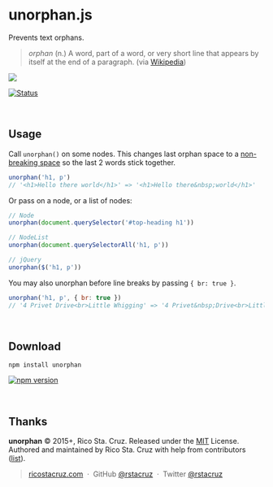 # unorphan.js

Prevents text orphans.

> *orphan* (n.) A word, part of a word, or very short line that appears by itself at the end of a paragraph. (via [Wikipedia](http://en.wikipedia.org/wiki/Widows_and_orphans))

![](http://ricostacruz.com/unorphan/screenshot.png)

[![Status](https://travis-ci.org/rstacruz/unorphan.svg?branch=master)](https://travis-ci.org/rstacruz/unorphan "See test builds")

<br>

## Usage

Call `unorphan()` on some nodes. This changes last orphan space to a [non-breaking space][nbsp] so the last 2 words stick together.

[nbsp]: https://en.wikipedia.org/wiki/Non-breaking_space

```js
unorphan('h1, p')
// '<h1>Hello there world</h1>' => '<h1>Hello there&nbsp;world</h1>'
```

Or pass on a node, or a list of nodes:

```js
// Node
unorphan(document.querySelector('#top-heading h1'))

// NodeList
unorphan(document.querySelectorAll('h1, p'))

// jQuery
unorphan($('h1, p'))
```

You may also unorphan before line breaks by passing `{ br: true }`.

```js
unorphan('h1, p', { br: true })
// '4 Privet Drive<br>Little Whigging' => '4 Privet&nbsp;Drive<br>Little&nbsp;Whiggnig'
```

<br>

## Download

```
npm install unorphan
```

[![npm version](http://img.shields.io/npm/v/unorphan.svg?style=flat)](https://npmjs.org/package/unorphan "View this project on npm")

<br>

## Thanks

**unorphan** © 2015+, Rico Sta. Cruz. Released under the [MIT] License.<br>
Authored and maintained by Rico Sta. Cruz with help from contributors ([list][contributors]).

> [ricostacruz.com](http://ricostacruz.com) &nbsp;&middot;&nbsp;
> GitHub [@rstacruz](https://github.com/rstacruz) &nbsp;&middot;&nbsp;
> Twitter [@rstacruz](https://twitter.com/rstacruz)

[MIT]: http://mit-license.org/
[contributors]: http://github.com/rstacruz/unorphan/contributors
